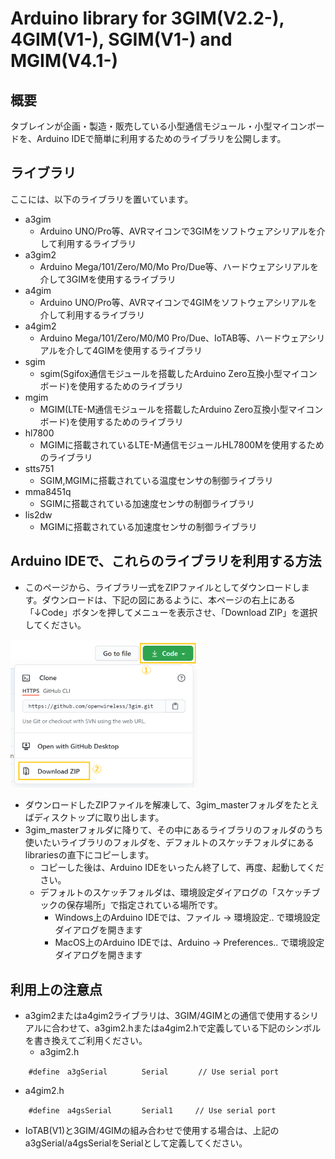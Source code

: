 # Arduino library for 3GIM(V2.2-), 4GIM(V1-), SGIM(V1-) and MGIM(V4.1-)

## 概要
タブレインが企画・製造・販売している小型通信モジュール・小型マイコンボードを、Arduino IDEで簡単に利用するためのライブラリを公開します。

## ライブラリ
ここには、以下のライブラリを置いています。

* a3gim
  * Arduino UNO/Pro等、AVRマイコンで3GIMをソフトウェアシリアルを介して利用するライブラリ
* a3gim2
  * Arduino Mega/101/Zero/M0/Mo Pro/Due等、ハードウェアシリアルを介して3GIMを使用するライブラリ
* a4gim
  * Arduino UNO/Pro等、AVRマイコンで4GIMをソフトウェアシリアルを介して利用するライブラリ
* a4gim2
  * Arduino Mega/101/Zero/M0/M0 Pro/Due、IoTAB等、ハードウェアシリアルを介して4GIMを使用するライブラリ
* sgim
  * sgim(Sgifox通信モジュールを搭載したArduino Zero互換小型マイコンボード)を使用するためのライブラリ
* mgim
  * MGIM(LTE-M通信モジュールを搭載したArduino Zero互換小型マイコンボード)を使用するためのライブラリ
* hl7800
  * MGIMに搭載されているLTE-M通信モジュールHL7800Mを使用するためのライブラリ
* stts751
  * SGIM,MGIMに搭載されている温度センサの制御ライブラリ
* mma8451q
  * SGIMに搭載されている加速度センサの制御ライブラリ
* lis2dw
  * MGIMに搭載されている加速度センサの制御ライブラリ

## Arduino IDEで、これらのライブラリを利用する方法
* このページから、ライブラリ一式をZIPファイルとしてダウンロードします。ダウンロードは、下記の図にあるように、本ページの右上にある「↓Code」ボタンを押してメニューを表示させ、「Download ZIP」を選択してください。
<img src="docs/lib_download.png" width="300">

* ダウンロードしたZIPファイルを解凍して、3gim_masterフォルダをたとえばディスクトップに取り出します。
* 3gim_masterフォルダに降りて、その中にあるライブラリのフォルダのうち使いたいライブラリのフォルダを、デフォルトのスケッチフォルダにあるlibrariesの直下にコピーします。
    * コピーした後は、Arduino IDEをいったん終了して、再度、起動してください。
    * デフォルトのスケッチフォルダは、環境設定ダイアログの「スケッチブックの保存場所」で指定されている場所です。
      * Windows上のArduino IDEでは、ファイル → 環境設定.. で環境設定ダイアログを開きます
      * MacOS上のArduino IDEでは、Arduino → Preferences.. で環境設定ダイアログを開きます

## 利用上の注意点
* a3gim2またはa4gim2ライブラリは、3GIM/4GIMとの通信で使用するシリアルに合わせて、a3gim2.hまたはa4gim2.hで定義している下記のシンボルを書き換えてご利用ください。
  * a3gim2.h
```
    #define　a3gSerial　　　　 Serial　　　　// Use serial port
```

  * a4gim2.h
```
    #define　a4gsSerial　　　　Serial1　　　// Use serial port
```

* IoTAB(V1)と3GIM/4GIMの組み合わせで使用する場合は、上記の a3gSerial/a4gsSerialをSerialとして定義してください。
